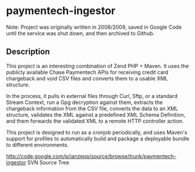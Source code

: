 # paymentech-ingestor

Note: Project was originally written in 2008/2009, saved in Google Code until the service was shut down, and then archived to Github.

## Description

This project is an interesting combination of Zend PHP + Maven. It uses the publicly available Chase Paymentech APIs for receiving credit card chargeback and void CSV files and converts them to a usable XML structure.

In the process, it pulls in external files through Curl, Sftp, or a standard Stream Context, run a Gpg decryption against them, extracts the chargeback information from the CSV file, converts the data to an XML structure, validates the XML against a predefined XML Schema Definition, and them forwards the validated XML to a remote HTTP controller action.

This project is designed to run as a cronjob periodically, and uses Maven's support for profiles to automatically build and package a deployable bundle to different environments.

http://code.google.com/p/ianzepp/source/browse/trunk/paymentech-ingestor SVN Source Tree
